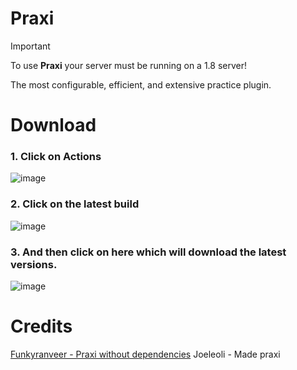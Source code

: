 # Praxi
> [!IMPORTANT]
> To use **Praxi** your server must be running on a 1.8 server!

The most configurable, efficient, and extensive practice plugin.

# Download
### 1. Click on **Actions**
![image](https://github.com/Devlrxxh/praxi/assets/125221056/8ad915ae-8dbd-4a70-9142-9eb2c04799b5)
### 2. Click on the latest build 
![image](https://github.com/Devlrxxh/praxi/assets/125221056/807e1768-6cfc-4f7f-b780-f093b98ad7c2)
### 3. And then click on here which will download the latest versions.
![image](https://github.com/Devlrxxh/praxi/assets/125221056/054966cd-1603-4e9e-9bc2-800e9538849d) 

# Credits
[Funkyranveer - Praxi without dependencies](https://github.com/funkyranveer/praxi-nodependents)
Joeleoli - Made praxi
